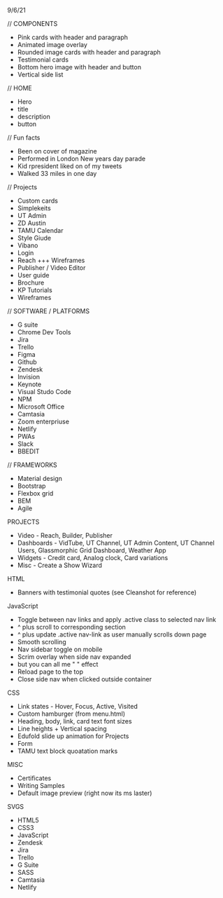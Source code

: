 9/6/21

// COMPONENTS
- Pink cards with header and paragraph
- Animated image overlay
- Rounded image cards with header and paragraph
- Testimonial cards
- Bottom hero image with header and button
- Vertical side list


// HOME
- Hero
- title
- description
- button


// Fun facts
- Been on cover of magazine
- Performed in London New years day parade
- Kid rpresident liked on of my tweets
- Walked 33 miles in one day

// Projects
- Custom cards
- Simplekeits
- UT Admin
- ZD Austin
- TAMU Calendar
- Style Giude
- Vibano
- Login
- Reach +++ Wireframes
- Publisher / Video Editor
- User guide
- Brochure
- KP Tutorials
- Wireframes

// SOFTWARE / PLATFORMS
- G suite
- Chrome Dev Tools
- Jira
- Trello
- Figma
- Github
- Zendesk
- Invision
- Keynote
- Visual Studo Code
- NPM
- Microsoft Office
- Camtasia
- Zoom enterpriuse
- Netlify
- PWAs
- Slack
- BBEDIT

// FRAMEWORKS
- Material design
- Bootstrap
- Flexbox grid
- BEM
- Agile


PROJECTS
   - Video - Reach, Builder, Publisher
   - Dashboards - VidTube, UT Channel, UT Admin Content, UT Channel Users, Glassmorphic Grid Dashboard, Weather App
   - Widgets - Credit card, Analog clock, Card variations
   - Misc - Create a Show Wizard

HTML
- Banners with testimonial quotes (see Cleanshot for reference)

JavaScript
- Toggle between nav links and apply .active class to selected nav link
- ^ plus scroll to corresponding section
- ^ plus update .active nav-link as user manually scrolls down page
- Smooth scrolling
- Nav sidebar toggle on mobile
- Scrim overlay when side nav expanded
- but you can all me " " effect
- Reload page to the top
- Close side nav when clicked outside container

CSS
- Link states - Hover, Focus, Active, Visited
- Custom hamburger (from menu.html)
- Heading, body, link, card text font sizes
- Line heights + Vertical spacing
- Edufold slide up animation for Projects
- Form
- TAMU text block quoatation marks

MISC
- Certificates
- Writing Samples
- Default image preview (right now its ms laster)

SVGS
- HTML5
- CSS3
- JavaScript
- Zendesk
- Jira
- Trello
- G Suite
- SASS
- Camtasia
- Netlify

